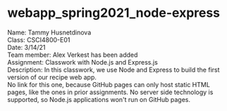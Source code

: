 # webapp_spring2021_node-express

Name: Tammy Husnetdinova <br>
Class: CSCI4800-E01 <br>
Date: 3/14/21 <br>
Team member: Alex Verkest has been added <br>
Assignment: Classwork with Node.js and Express.js <br>
Description: In this classwork, we use Node and Express to build the first version of our recipe web app. <br>
No link for this one, because GitHub pages can only host static HTML pages, like the ones in prior assignments. No server side technology is supported, so Node.js applications won't run on GitHub pages. <br>
